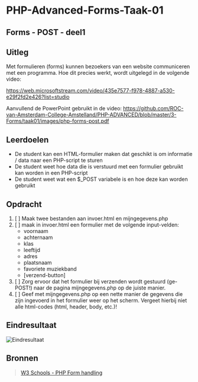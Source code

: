 # PHP-Advanced-Forms-Taak-01


## Forms - POST - deel1


## Uitleg

Met formulieren (forms) kunnen bezoekers van een website communiceren met een programma. Hoe dit precies werkt, wordt uitgelegd in de volgende video:

https://web.microsoftstream.com/video/435e7577-f978-4887-a530-e29f2fd2e426?list=studio

Aanvullend de PowerPoint gebruikt in de video:
https://github.com/ROC-van-Amsterdam-College-Amstelland/PHP-ADVANCED/blob/master/3-Forms/taak01/images/php-forms-post.pdf

## Leerdoelen

- De student kan een HTML-formulier maken dat geschikt is om informatie / data naar een PHP-script te sturen
- De student weet hoe data die is verstuurd met een formulier gebruikt kan worden in een PHP-script
- De student weet wat een $_POST variabele is en hoe deze kan worden gebruikt


## Opdracht

1. [ ] Maak twee bestanden aan invoer.html en mijngegevens.php
2. [ ] maak in invoer.html een formulier met de volgende input-velden:
    - voornaam
    - achternaam
    - klas
    - leeftijd
    - adres
    - plaatsnaam
    - favoriete muziekband 
    - [verzend-button]
3. [ ] Zorg ervoor dat het formulier bij verzenden wordt gestuurd (ge-POST!) naar de pagina mijngegevens.php op de juiste manier.
4. [ ] Geef met mijngegevens.php op een nette manier de gegevens die zijn ingevoerd in het formulier weer op het scherm.
Vergeet hierbij niet alle html-codes (html, header, body, etc.)!

## Eindresultaat

![Eindresultaat](https://github.com/ROC-van-Amsterdam-College-Amstelland/PHP-ADVANCED/blob/master/3-Forms/taak01/images/resultaat.png)

## Bronnen
> [W3 Schools - PHP Form handling](https://www.w3schools.com/php/php_forms.asp)

